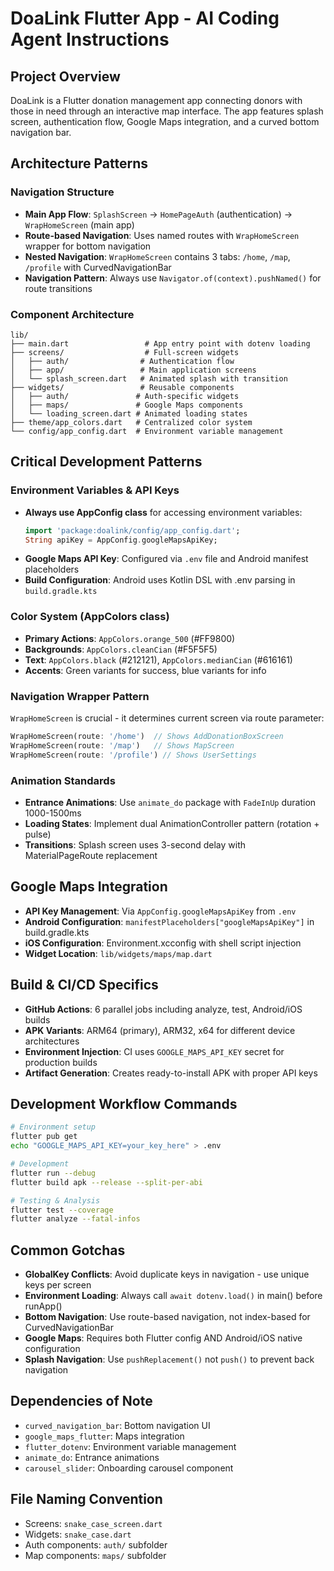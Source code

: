 # DoaLink Flutter App - AI Coding Agent Instructions

## Project Overview

DoaLink is a Flutter donation management app connecting donors with those in need through an interactive map interface. The app features splash screen, authentication flow, Google Maps integration, and a curved bottom navigation bar.

## Architecture Patterns

### Navigation Structure

- **Main App Flow**: `SplashScreen` → `HomePageAuth` (authentication) → `WrapHomeScreen` (main app)
- **Route-based Navigation**: Uses named routes with `WrapHomeScreen` wrapper for bottom navigation
- **Nested Navigation**: `WrapHomeScreen` contains 3 tabs: `/home`, `/map`, `/profile` with CurvedNavigationBar
- **Navigation Pattern**: Always use `Navigator.of(context).pushNamed()` for route transitions

### Component Architecture

```
lib/
├── main.dart                 # App entry point with dotenv loading
├── screens/                  # Full-screen widgets
│   ├── auth/                # Authentication flow
│   ├── app/                 # Main application screens
│   └── splash_screen.dart   # Animated splash with transition
├── widgets/                 # Reusable components
│   ├── auth/               # Auth-specific widgets
│   ├── maps/               # Google Maps components
│   └── loading_screen.dart # Animated loading states
├── theme/app_colors.dart   # Centralized color system
└── config/app_config.dart  # Environment variable management
```

## Critical Development Patterns

### Environment Variables & API Keys

- **Always use AppConfig class** for accessing environment variables:
  ```dart
  import 'package:doalink/config/app_config.dart';
  String apiKey = AppConfig.googleMapsApiKey;
  ```
- **Google Maps API Key**: Configured via `.env` file and Android manifest placeholders
- **Build Configuration**: Android uses Kotlin DSL with .env parsing in `build.gradle.kts`

### Color System (AppColors class)

- **Primary Actions**: `AppColors.orange_500` (#FF9800)
- **Backgrounds**: `AppColors.cleanCian` (#F5F5F5)
- **Text**: `AppColors.black` (#212121), `AppColors.medianCian` (#616161)
- **Accents**: Green variants for success, blue variants for info

### Navigation Wrapper Pattern

`WrapHomeScreen` is crucial - it determines current screen via route parameter:

```dart
WrapHomeScreen(route: '/home')  // Shows AddDonationBoxScreen
WrapHomeScreen(route: '/map')   // Shows MapScreen
WrapHomeScreen(route: '/profile') // Shows UserSettings
```

### Animation Standards

- **Entrance Animations**: Use `animate_do` package with `FadeInUp` duration 1000-1500ms
- **Loading States**: Implement dual AnimationController pattern (rotation + pulse)
- **Transitions**: Splash screen uses 3-second delay with MaterialPageRoute replacement

## Google Maps Integration

- **API Key Management**: Via `AppConfig.googleMapsApiKey` from `.env`
- **Android Configuration**: `manifestPlaceholders["googleMapsApiKey"]` in build.gradle.kts
- **iOS Configuration**: Environment.xcconfig with shell script injection
- **Widget Location**: `lib/widgets/maps/map.dart`

## Build & CI/CD Specifics

- **GitHub Actions**: 6 parallel jobs including analyze, test, Android/iOS builds
- **APK Variants**: ARM64 (primary), ARM32, x64 for different device architectures
- **Environment Injection**: CI uses `GOOGLE_MAPS_API_KEY` secret for production builds
- **Artifact Generation**: Creates ready-to-install APK with proper API keys

## Development Workflow Commands

```bash
# Environment setup
flutter pub get
echo "GOOGLE_MAPS_API_KEY=your_key_here" > .env

# Development
flutter run --debug
flutter build apk --release --split-per-abi

# Testing & Analysis
flutter test --coverage
flutter analyze --fatal-infos
```

## Common Gotchas

- **GlobalKey Conflicts**: Avoid duplicate keys in navigation - use unique keys per screen
- **Environment Loading**: Always call `await dotenv.load()` in main() before runApp()
- **Bottom Navigation**: Use route-based navigation, not index-based for CurvedNavigationBar
- **Google Maps**: Requires both Flutter config AND Android/iOS native configuration
- **Splash Navigation**: Use `pushReplacement()` not `push()` to prevent back navigation

## Dependencies of Note

- `curved_navigation_bar`: Bottom navigation UI
- `google_maps_flutter`: Maps integration
- `flutter_dotenv`: Environment variable management
- `animate_do`: Entrance animations
- `carousel_slider`: Onboarding carousel component

## File Naming Convention

- Screens: `snake_case_screen.dart`
- Widgets: `snake_case.dart`
- Auth components: `auth/` subfolder
- Map components: `maps/` subfolder

